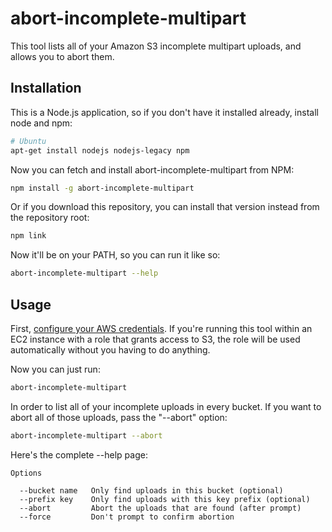# abort-incomplete-multipart

This tool lists all of your Amazon S3 incomplete multipart uploads, and allows you to
abort them.

## Installation

This is a Node.js application, so if you don't have it installed already, install node and 
npm:

```bash
# Ubuntu
apt-get install nodejs nodejs-legacy npm
```

Now you can fetch and install abort-incomplete-multipart from NPM:

```bash
npm install -g abort-incomplete-multipart
```

Or if you download this repository, you can install that version instead from the
repository root:

```bash
npm link
```

Now it'll be on your PATH, so you can run it like so:

```bash
abort-incomplete-multipart --help
```

## Usage

First, [configure your AWS credentials](http://docs.aws.amazon.com/sdk-for-javascript/v2/developer-guide/setting-credentials-node.html).
If you're running this tool within an EC2 instance with a role that grants access 
to S3, the role will be used automatically without you having to do anything.

Now you can just run:

```bash
abort-incomplete-multipart
```

In order to list all of your incomplete uploads in every bucket. If you want to
abort all of those uploads, pass the "--abort" option:

```bash
abort-incomplete-multipart --abort
```

Here's the complete --help page:

```
Options

  --bucket name   Only find uploads in this bucket (optional)
  --prefix key    Only find uploads with this key prefix (optional)
  --abort         Abort the uploads that are found (after prompt)
  --force         Don't prompt to confirm abortion
```


